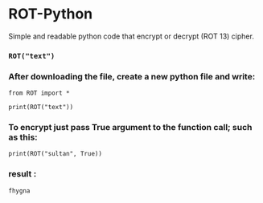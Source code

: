 # ROT-Python
Simple and readable python code that encrypt or decrypt (ROT 13) cipher.


### ``ROT("text")``

### After downloading the file, create a new python file and write:
    from ROT import *
     
    print(ROT("text"))

###  To encrypt just pass True argument to the function call; such as this:
		
    print(ROT("sultan", True))
   
### result :

	fhygna
